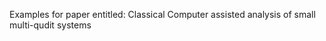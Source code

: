 Examples for paper entitled:
	Classical Computer assisted  analysis  of small multi-qudit systems
	
	
